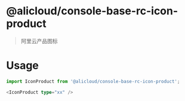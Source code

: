 @alicloud/console-base-rc-icon-product
===

> 阿里云产品图标

# Usage

```typescript
import IconProduct from '@alicloud/console-base-rc-icon-product';

<IconProduct type="xx" />
```
